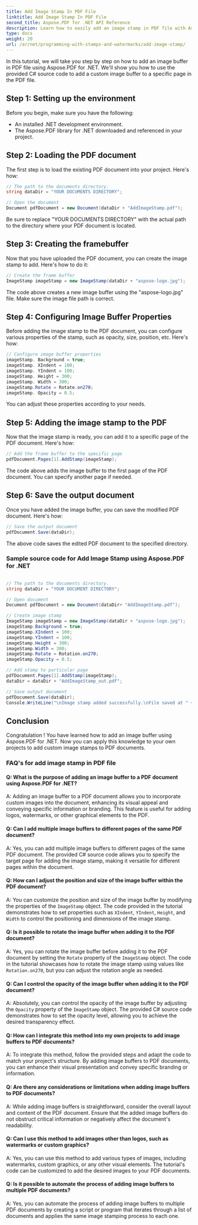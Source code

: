 ```yaml
---
title: Add Image Stamp In PDF File
linktitle: Add Image Stamp In PDF File
second_title: Aspose.PDF for .NET API Reference
description: Learn how to easily add an image stamp in PDF file with Aspose.PDF for .NET.
type: docs
weight: 20
url: /ar/net/programming-with-stamps-and-watermarks/add-image-stamp/
---
```

In this tutorial, we will take you step by step on how to add an image buffer in PDF file using Aspose.PDF for .NET. We'll show you how to use the provided C# source code to add a custom image buffer to a specific page in the PDF file.

## Step 1: Setting up the environment

Before you begin, make sure you have the following:

- An installed .NET development environment.
- The Aspose.PDF library for .NET downloaded and referenced in your project.

## Step 2: Loading the PDF document

The first step is to load the existing PDF document into your project. Here's how:

```csharp
// The path to the documents directory.
string dataDir = "YOUR DOCUMENTS DIRECTORY";

// Open the document
Document pdfDocument = new Document(dataDir + "AddImageStamp.pdf");
```

Be sure to replace "YOUR DOCUMENTS DIRECTORY" with the actual path to the directory where your PDF document is located.

## Step 3: Creating the framebuffer

Now that you have uploaded the PDF document, you can create the image stamp to add. Here's how to do it:

```csharp
// Create the frame buffer
ImageStamp imageStamp = new ImageStamp(dataDir + "aspose-logo.jpg");
```

The code above creates a new image buffer using the "aspose-logo.jpg" file. Make sure the image file path is correct.

## Step 4: Configuring Image Buffer Properties

Before adding the image stamp to the PDF document, you can configure various properties of the stamp, such as opacity, size, position, etc. Here's how:

```csharp
// Configure image buffer properties
imageStamp. Background = true;
imageStamp. XIndent = 100;
imageStamp. YIndent = 100;
imageStamp. Height = 300;
imageStamp. Width = 300;
imageStamp.Rotate = Rotate.on270;
imageStamp. Opacity = 0.5;
```

You can adjust these properties according to your needs.

## Step 5: Adding the image stamp to the PDF

Now that the image stamp is ready, you can add it to a specific page of the PDF document. Here's how:

```csharp
// Add the frame buffer to the specific page
pdfDocument.Pages[1].AddStamp(imageStamp);
```

The code above adds the image buffer to the first page of the PDF document. You can specify another page if needed.

## Step 6: Save the output document

Once you have added the image buffer, you can save the modified PDF document. Here's how:

```csharp
// Save the output document
pdfDocument.Save(dataDir);
```

The above code saves the edited PDF document to the specified directory.

### Sample source code for Add Image Stamp using Aspose.PDF for .NET 
```csharp

// The path to the documents directory.
string dataDir = "YOUR DOCUMENT DIRECTORY";

// Open document
Document pdfDocument = new Document(dataDir+ "AddImageStamp.pdf");

// Create image stamp
ImageStamp imageStamp = new ImageStamp(dataDir + "aspose-logo.jpg");
imageStamp.Background = true;
imageStamp.XIndent = 100;
imageStamp.YIndent = 100;
imageStamp.Height = 300;
imageStamp.Width = 300;
imageStamp.Rotate = Rotation.on270;
imageStamp.Opacity = 0.5;

// Add stamp to particular page
pdfDocument.Pages[1].AddStamp(imageStamp);
dataDir = dataDir + "AddImageStamp_out.pdf";

// Save output document
pdfDocument.Save(dataDir);
Console.WriteLine("\nImage stamp added successfully.\nFile saved at " + dataDir);
```

## Conclusion

Congratulation ! You have learned how to add an image buffer using Aspose.PDF for .NET. Now you can apply this knowledge to your own projects to add custom image stamps to PDF documents.

### FAQ's for add image stamp in PDF file

#### Q: What is the purpose of adding an image buffer to a PDF document using Aspose.PDF for .NET?

A: Adding an image buffer to a PDF document allows you to incorporate custom images into the document, enhancing its visual appeal and conveying specific information or branding. This feature is useful for adding logos, watermarks, or other graphical elements to the PDF.

#### Q: Can I add multiple image buffers to different pages of the same PDF document?

A: Yes, you can add multiple image buffers to different pages of the same PDF document. The provided C# source code allows you to specify the target page for adding the image stamp, making it versatile for different pages within the document.

#### Q: How can I adjust the position and size of the image buffer within the PDF document?

A: You can customize the position and size of the image buffer by modifying the properties of the `ImageStamp` object. The code provided in the tutorial demonstrates how to set properties such as `XIndent`, `YIndent`, `Height`, and `Width` to control the positioning and dimensions of the image stamp.

#### Q: Is it possible to rotate the image buffer when adding it to the PDF document?

A: Yes, you can rotate the image buffer before adding it to the PDF document by setting the `Rotate` property of the `ImageStamp` object. The code in the tutorial showcases how to rotate the image stamp using values like `Rotation.on270`, but you can adjust the rotation angle as needed.

#### Q: Can I control the opacity of the image buffer when adding it to the PDF document?

A: Absolutely, you can control the opacity of the image buffer by adjusting the `Opacity` property of the `ImageStamp` object. The provided C# source code demonstrates how to set the opacity level, allowing you to achieve the desired transparency effect.

#### Q: How can I integrate this method into my own projects to add image buffers to PDF documents?

A: To integrate this method, follow the provided steps and adapt the code to match your project's structure. By adding image buffers to PDF documents, you can enhance their visual presentation and convey specific branding or information.

#### Q: Are there any considerations or limitations when adding image buffers to PDF documents?

A: While adding image buffers is straightforward, consider the overall layout and content of the PDF document. Ensure that the added image buffers do not obstruct critical information or negatively affect the document's readability.

#### Q: Can I use this method to add images other than logos, such as watermarks or custom graphics?

A: Yes, you can use this method to add various types of images, including watermarks, custom graphics, or any other visual elements. The tutorial's code can be customized to add the desired images to your PDF documents.

#### Q: Is it possible to automate the process of adding image buffers to multiple PDF documents?

A: Yes, you can automate the process of adding image buffers to multiple PDF documents by creating a script or program that iterates through a list of documents and applies the same image stamping process to each one.
